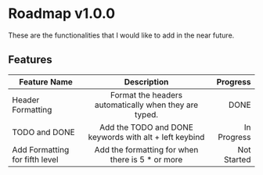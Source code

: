 # Roadmap v1.0.0

These are the functionalities that I would like to add in the near future.

## Features

| Feature Name                   |                      Description                       |    Progress |
| ------------------------------ | :----------------------------------------------------: | ----------: |
| Header Formatting              | Format the headers automatically when they are typed.  |        DONE |
| TODO and DONE                  | Add the TODO and DONE keywords with alt + left keybind | In Progress |
| Add Formatting for fifth level |   Add the formatting for when there is 5 \* or more    | Not Started |
